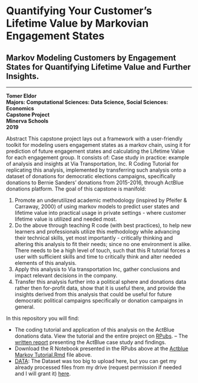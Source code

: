 # Quantifying Your Customer’s Lifetime Value by Markovian Engagement States
## Markov Modeling Customers by Engagement States for Quantifying Lifetime Value and Further Insights.
-----------------------------------
**Tomer Eldor  
Majors: Computational Sciences: Data Science, Social Sciences: Economics  
Capstone Project  
Minerva Schools  
2019**  

Abstract
This capstone project lays out a framework with a user-friendly toolkit for modeling users engagement states as a markov chain, using it for prediction of future engagement states and calculating the Lifetime Value for each engagement group. It consists of:
Case study in practice: example of analysis and insights at Via Transportation, Inc.
R Coding Tutorial for replicating this analysis, implemented by transferring such analysis onto a dataset of donations for democratic elections campaigns, specifically donations to Bernie Sanders’ donations from 2015-2016, through ActBlue donations platform.
The goal of this capstone is manifold:
1. Promote an underutilized academic methodology (inspired by Pfeifer & Carraway, 2000) of using markov models to predict user states and lifetime value into practical usage in private settings - where customer lifetime value is utilized and needed most.
2. Do the above through teaching R code (with best practices), to help new learners and professionals utilize this methodology while advancing their technical skills, yet most importantly - critically thinking and altering this analysis to fit their needs; since no one environment is alike. There needs to be a high level of touch, such that this R tutorial forces a user with sufficient skills and time to critically think and alter needed elements of this analysis. 
3. Apply this analysis to Via transportation Inc, gather conclusions and impact relevant decisions in the company.
4. Transfer this analysis further into a political sphere and donations data rather then for-profit data, show that it is useful there, and provide the insights derived from this analysis that could be useful for future democratic political campaigns specifically or donation campaigns in general. 

In this repository you will find:
- The coding tutorial and application of this analysis on the ActBlue donations data. View the tutorial and the entire project on [RPubs](http://rpubs.com/tomereldor/actblue).
– The [written report](http://htmlpreview.github.io/?https://github.com/tomereldor/Capstone/blob/master/ACTBLUE%20Analysis/ACTBLUEAnalysis.html) presenting the ActBlue case study and findings.  
- Download the R Notebook presented in the RPubs above at the [Actblue Markov Tutorial.Rmd](https://github.com/tomereldor/Capstone/blob/master/Actblue_Markov_Tutorial_3_for_publishing.Rmd) file above.   
- [DATA](https://drive.google.com/open?id=19FZoWqePhnudd7lentiQue8hje8RbGzZ): The Dataset was too big to upload here, but you can get my already processed files from my drive (request permission if needed and I will grant it) [here](https://drive.google.com/open?id=19FZoWqePhnudd7lentiQue8hje8RbGzZ).

